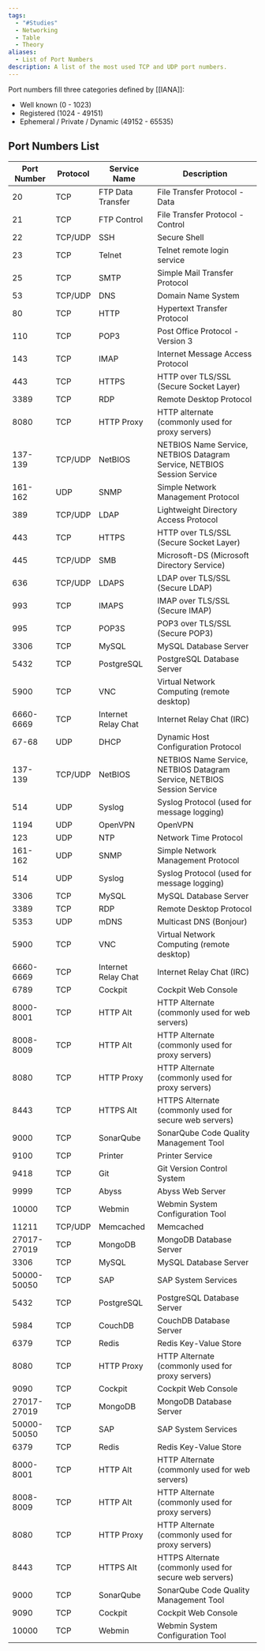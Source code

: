 ```yaml
---
tags:
  - "#Studies"
  - Networking
  - Table
  - Theory
aliases:
  - List of Port Numbers
description: A list of the most used TCP and UDP port numbers.
---
```

Port numbers fill three categories defined by [[IANA]]:

- Well known (0 - 1023)
- Registered (1024 - 49151)
- Ephemeral / Private / Dynamic (49152 - 65535)

## Port Numbers List

| Port Number | Protocol | Service Name        | Description                                                             |
| ----------- | -------- | ------------------- | ----------------------------------------------------------------------- |
| 20          | TCP      | FTP Data Transfer   | File Transfer Protocol - Data                                           |
| 21          | TCP      | FTP Control         | File Transfer Protocol - Control                                        |
| 22          | TCP/UDP  | SSH                 | Secure Shell                                                            |
| 23          | TCP      | Telnet              | Telnet remote login service                                             |
| 25          | TCP      | SMTP                | Simple Mail Transfer Protocol                                           |
| 53          | TCP/UDP  | DNS                 | Domain Name System                                                      |
| 80          | TCP      | HTTP                | Hypertext Transfer Protocol                                             |
| 110         | TCP      | POP3                | Post Office Protocol - Version 3                                        |
| 143         | TCP      | IMAP                | Internet Message Access Protocol                                        |
| 443         | TCP      | HTTPS               | HTTP over TLS/SSL (Secure Socket Layer)                                 |
| 3389        | TCP      | RDP                 | Remote Desktop Protocol                                                 |
| 8080        | TCP      | HTTP Proxy          | HTTP alternate (commonly used for proxy servers)                        |
| 137-139     | TCP/UDP  | NetBIOS             | NETBIOS Name Service, NETBIOS Datagram Service, NETBIOS Session Service |
| 161-162     | UDP      | SNMP                | Simple Network Management Protocol                                      |
| 389         | TCP/UDP  | LDAP                | Lightweight Directory Access Protocol                                   |
| 443         | TCP      | HTTPS               | HTTP over TLS/SSL (Secure Socket Layer)                                 |
| 445         | TCP/UDP  | SMB                 | Microsoft-DS (Microsoft Directory Service)                              |
| 636         | TCP/UDP  | LDAPS               | LDAP over TLS/SSL (Secure LDAP)                                         |
| 993         | TCP      | IMAPS               | IMAP over TLS/SSL (Secure IMAP)                                         |
| 995         | TCP      | POP3S               | POP3 over TLS/SSL (Secure POP3)                                         |
| 3306        | TCP      | MySQL               | MySQL Database Server                                                   |
| 5432        | TCP      | PostgreSQL          | PostgreSQL Database Server                                              |
| 5900        | TCP      | VNC                 | Virtual Network Computing (remote desktop)                              |
| 6660-6669   | TCP      | Internet Relay Chat | Internet Relay Chat (IRC)                                               |
| 67-68       | UDP      | DHCP                | Dynamic Host Configuration Protocol                                     |
| 137-139     | TCP/UDP  | NetBIOS             | NETBIOS Name Service, NETBIOS Datagram Service, NETBIOS Session Service |
| 514         | UDP      | Syslog              | Syslog Protocol (used for message logging)                              |
| 1194        | UDP      | OpenVPN             | OpenVPN                                                                 |
| 123         | UDP      | NTP                 | Network Time Protocol                                                   |
| 161-162     | UDP      | SNMP                | Simple Network Management Protocol                                      |
| 514         | UDP      | Syslog              | Syslog Protocol (used for message logging)                              |
| 3306        | TCP      | MySQL               | MySQL Database Server                                                   |
| 3389        | TCP      | RDP                 | Remote Desktop Protocol                                                 |
| 5353        | UDP      | mDNS                | Multicast DNS (Bonjour)                                                 |
| 5900        | TCP      | VNC                 | Virtual Network Computing (remote desktop)                              |
| 6660-6669   | TCP      | Internet Relay Chat | Internet Relay Chat (IRC)                                               |
| 6789        | TCP      | Cockpit             | Cockpit Web Console                                                     |
| 8000-8001   | TCP      | HTTP Alt            | HTTP Alternate (commonly used for web servers)                          |
| 8008-8009   | TCP      | HTTP Alt            | HTTP Alternate (commonly used for proxy servers)                        |
| 8080        | TCP      | HTTP Proxy          | HTTP Alternate (commonly used for proxy servers)                        |
| 8443        | TCP      | HTTPS Alt           | HTTPS Alternate (commonly used for secure web servers)                  |
| 9000        | TCP      | SonarQube           | SonarQube Code Quality Management Tool                                  |
| 9100        | TCP      | Printer             | Printer Service                                                         |
| 9418        | TCP      | Git                 | Git Version Control System                                              |
| 9999        | TCP      | Abyss               | Abyss Web Server                                                        |
| 10000       | TCP      | Webmin              | Webmin System Configuration Tool                                        |
| 11211       | TCP/UDP  | Memcached           | Memcached                                                               |
| 27017-27019 | TCP      | MongoDB             | MongoDB Database Server                                                 |
| 3306        | TCP      | MySQL               | MySQL Database Server                                                   |
| 50000-50050 | TCP      | SAP                 | SAP System Services                                                     |
| 5432        | TCP      | PostgreSQL          | PostgreSQL Database Server                                              |
| 5984        | TCP      | CouchDB             | CouchDB Database Server                                                 |
| 6379        | TCP      | Redis               | Redis Key-Value Store                                                   |
| 8080        | TCP      | HTTP Proxy          | HTTP Alternate (commonly used for proxy servers)                        |
| 9090        | TCP      | Cockpit             | Cockpit Web Console                                                     |
| 27017-27019 | TCP      | MongoDB             | MongoDB Database Server                                                 |
| 50000-50050 | TCP      | SAP                 | SAP System Services                                                     |
| 6379        | TCP      | Redis               | Redis Key-Value Store                                                   |
| 8000-8001   | TCP      | HTTP Alt            | HTTP Alternate (commonly used for web servers)                          |
| 8008-8009   | TCP      | HTTP Alt            | HTTP Alternate (commonly used for proxy servers)                        |
| 8080        | TCP      | HTTP Proxy          | HTTP Alternate (commonly used for proxy servers)                        |
| 8443        | TCP      | HTTPS Alt           | HTTPS Alternate (commonly used for secure web servers)                  |
| 9000        | TCP      | SonarQube           | SonarQube Code Quality Management Tool                                  |
| 9090        | TCP      | Cockpit             | Cockpit Web Console                                                     |
| 10000       | TCP      | Webmin              | Webmin System Configuration Tool                                        |

